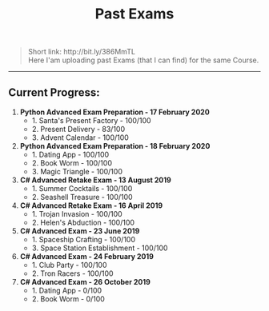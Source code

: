 <h1 align="center">Past Exams</h1>
    <br>
<blockquote>
    <p>
        Short link: http://bit.ly/386MmTL
        <br>
        Here I'am uploading past Exams (that I can find) for the same Course. 
    </p>
</blockquote>

<hr>

<h2>Current Progress:</h2>

<ol>

<li>
    <b>Python Advanced Exam Preparation - 17 February 2020</b>
    <ul>
        <li>1. Santa's Present Factory - 100/100</li>
        <li>2. Present Delivery - 83/100</li>
        <li>3. Advent Calendar - 100/100</li>
    </ul>
</li>

<li>
    <b>Python Advanced Exam Preparation - 18 February 2020</b>
    <ul>
        <li>1. Dating App - 100/100</li>
        <li>2. Book Worm - 100/100</li>
        <li>3. Magic Triangle - 100/100</li>
    </ul>
</li>

<li>
    <b>C# Advanced Retake Exam - 13 August 2019</b>
    <ul>
        <li>1. Summer Cocktails - 100/100</li>
        <li>2. Seashell Treasure - 100/100</li>
    </ul>
</li>

<li>
    <b>C# Advanced Retake Exam - 16 April 2019</b>
    <ul>
        <li>1. Trojan Invasion - 100/100</li>
        <li>2. Helen's Abduction - 100/100</li>
    </ul>
</li>

<li>
    <b>C# Advanced Exam - 23 June 2019</b>
    <ul>
        <li>1. Spaceship Crafting - 100/100</li>
        <li>3. Space Station Establishment - 100/100</li>
    </ul>
</li>

<li>
    <b>C# Advanced Exam - 24 February 2019</b>
    <ul>
        <li>1. Club Party - 100/100</li>
        <li>2. Tron Racers - 100/100</li>
    </ul>
</li>

<li>
    <b>C# Advanced Exam - 26 October 2019</b>
    <ul>
        <li>1. Dating App - 0/100</li>
        <li>2. Book Worm - 0/100</li>
    </ul>
</li>
</ol>



